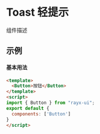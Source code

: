 <!-- type: 交互 -->

# Toast 轻提示
组件描述

## 示例
#### 基本用法
```html demo
<template>
  <Button>按钮</Button>
</template>
<script>
import { Button } from "rayx-ui";
export default {
  components: ['Button']
}
</script>
```

<!-- prop -->
<!-- method -->
